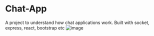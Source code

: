 # Chat-App
A project to understand how chat applications work. Built with socket, express, react, bootstrap etc
![image](https://user-images.githubusercontent.com/77443480/179782175-3090bb28-2349-425b-907d-0e2893e699eb.png)

